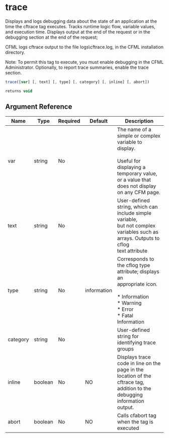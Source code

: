 # trace

 Displays and logs debugging data about the state of an
 application at the time the cftrace tag executes. Tracks
 runtime logic flow, variable values, and execution time.
 Displays output at the end of the request or in the debugging
 section at the end of the request;

 CFML logs cftrace output to the file logs\cftrace.log, in
 the CFML installation directory.

 Note: To permit this tag to execute, you must enable debugging
 in the CFML Administrator. Optionally, to report trace
 summaries, enable the trace section.

```javascript
trace([var] [, text] [, type] [, category] [, inline] [, abort])
```

```javascript
returns void
```

## Argument Reference

| Name | Type | Required | Default | Description |
| --- | --- | --- | --- | --- |
| var | string | No |  | The name of a simple or complex variable to display.<br /><br /> Useful for displaying a temporary value, or a value that<br /> does not display on any CFM page. |
| text | string | No |  | User-defined string, which can include simple variable,<br /> but not complex variables such as arrays. Outputs to cflog<br /> text attribute |
| type | string | No | information | Corresponds to the cflog type attribute; displays an<br /> appropriate icon.<br /><br /> * Information<br /> * Warning<br /> * Error<br /> * Fatal Information |
| category | string | No |  | User-defined string for identifying trace groups |
| inline | boolean | No | NO | Displays trace code in line on the page in the<br /> location of the cftrace tag, addition to the debugging<br /> information output. |
| abort | boolean | No | NO | Calls cfabort tag when the tag is executed |
